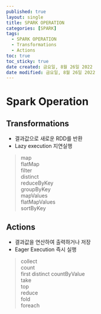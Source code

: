 ```yaml
---
published: true
layout: single
title: SPARK OPERATION
categories: [SPARK]
tags:
  - SPARK OPERATION
  - Transformations
  - Actions
toc: true
toc_sticky: true
date created: 금요일, 8월 26일 2022
date modified: 금요일, 8월 26일 2022
---
```


# Spark Operation

## Transformations
- 결과값으로 새로운 RDD를 반환
- Lazy execution 지연실행
> map  
> flatMap  
> filter  
> distinct  
> reduceByKey  
> groupByKey  
> mapValues  
> flatMapValues  
> sortByKey
>

## Actions
- 결과값을 연산하여 출력하거나 저장
- Eager Execution 즉시 실행
> collect  
> count  
> first
> distinct
> countByValue  
> take  
> top  
> reduce  
> fold  
> foreach
